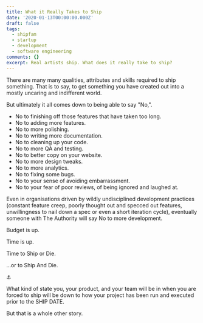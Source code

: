 ```yaml
---
title: What it Really Takes to Ship
date: '2020-01-13T00:00:00.000Z'
draft: false
tags:
  - shipfam
  - startup
  - development
  - software engineering
comments: {}
excerpt: Real artists ship. What does it really take to ship?
---
```

There are many many qualities, attributes and skills required to ship something. That is to say, to get something you have created out into a mostly uncaring and indifferent world.

But ultimately it all comes down to being able to say "No,".

- No to finishing off those features that have taken too long.
- No to adding more features.
- No to more polishing.
- No to writing more documentation.
- No to cleaning up your code.
- No to more QA and testing.
- No to better copy on your website.
- No to more design tweaks.
- No to more analytics.
- No to fixing some bugs.
- No to your sense of avoiding embarrassment.
- No to your fear of poor reviews, of being ignored and laughed at.

Even in organisations driven by wildly undisciplined development practices (constant feature creep, poorly thought out and specced out features, unwillingness to nail down a spec or even a short iteration cycle), eventually someone with The Authority will say No to more development.

Budget is up.

Time is up.

Time to Ship or Die.

...or to Ship And Die.

⚓ 

What kind of state you, your product, and your team will be in when you are forced to ship will be down to how your project has been run and executed prior to the SHIP DATE.

But that is a whole other story.
